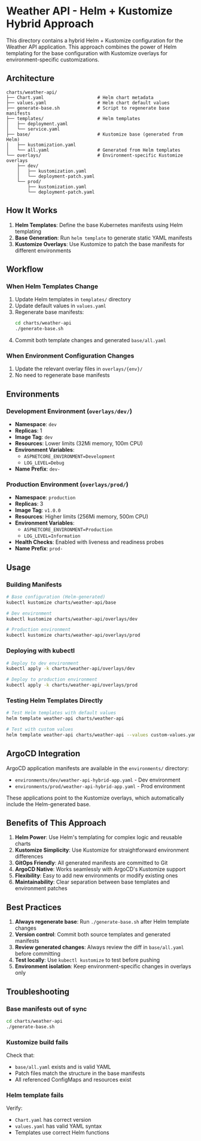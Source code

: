 # Weather API - Helm + Kustomize Hybrid Approach

This directory contains a hybrid Helm + Kustomize configuration for the Weather API application. This approach combines the power of Helm templating for the base configuration with Kustomize overlays for environment-specific customizations.

## Architecture

```
charts/weather-api/
├── Chart.yaml                    # Helm chart metadata
├── values.yaml                   # Helm chart default values
├── generate-base.sh              # Script to regenerate base manifests
├── templates/                    # Helm templates
│   ├── deployment.yaml
│   └── service.yaml
├── base/                         # Kustomize base (generated from Helm)
│   ├── kustomization.yaml
│   └── all.yaml                  # Generated from Helm templates
└── overlays/                     # Environment-specific Kustomize overlays
    ├── dev/
    │   ├── kustomization.yaml
    │   └── deployment-patch.yaml
    └── prod/
        ├── kustomization.yaml
        └── deployment-patch.yaml
```

## How It Works

1. **Helm Templates**: Define the base Kubernetes manifests using Helm templating
2. **Base Generation**: Run `helm template` to generate static YAML manifests
3. **Kustomize Overlays**: Use Kustomize to patch the base manifests for different environments

## Workflow

### When Helm Templates Change

1. Update Helm templates in `templates/` directory
2. Update default values in `values.yaml`
3. Regenerate base manifests:
   ```bash
   cd charts/weather-api
   ./generate-base.sh
   ```
4. Commit both template changes and generated `base/all.yaml`

### When Environment Configuration Changes

1. Update the relevant overlay files in `overlays/{env}/`
2. No need to regenerate base manifests

## Environments

### Development Environment (`overlays/dev/`)

- **Namespace**: `dev`
- **Replicas**: 1
- **Image Tag**: `dev`
- **Resources**: Lower limits (32Mi memory, 100m CPU)
- **Environment Variables**:
  - `ASPNETCORE_ENVIRONMENT=Development`
  - `LOG_LEVEL=Debug`
- **Name Prefix**: `dev-`

### Production Environment (`overlays/prod/`)

- **Namespace**: `production`
- **Replicas**: 3
- **Image Tag**: `v1.0.0`
- **Resources**: Higher limits (256Mi memory, 500m CPU)
- **Environment Variables**:
  - `ASPNETCORE_ENVIRONMENT=Production`
  - `LOG_LEVEL=Information`
- **Health Checks**: Enabled with liveness and readiness probes
- **Name Prefix**: `prod-`

## Usage

### Building Manifests

```bash
# Base configuration (Helm-generated)
kubectl kustomize charts/weather-api/base

# Dev environment
kubectl kustomize charts/weather-api/overlays/dev

# Production environment
kubectl kustomize charts/weather-api/overlays/prod
```

### Deploying with kubectl

```bash
# Deploy to dev environment
kubectl apply -k charts/weather-api/overlays/dev

# Deploy to production environment
kubectl apply -k charts/weather-api/overlays/prod
```

### Testing Helm Templates Directly

```bash
# Test Helm templates with default values
helm template weather-api charts/weather-api

# Test with custom values
helm template weather-api charts/weather-api --values custom-values.yaml
```

## ArgoCD Integration

ArgoCD application manifests are available in the `environments/` directory:

- `environments/dev/weather-api-hybrid-app.yaml` - Dev environment
- `environments/prod/weather-api-hybrid-app.yaml` - Prod environment

These applications point to the Kustomize overlays, which automatically include the Helm-generated base.

## Benefits of This Approach

1. **Helm Power**: Use Helm's templating for complex logic and reusable charts
2. **Kustomize Simplicity**: Use Kustomize for straightforward environment differences
3. **GitOps Friendly**: All generated manifests are committed to Git
4. **ArgoCD Native**: Works seamlessly with ArgoCD's Kustomize support
5. **Flexibility**: Easy to add new environments or modify existing ones
6. **Maintainability**: Clear separation between base templates and environment patches

## Best Practices

1. **Always regenerate base**: Run `./generate-base.sh` after Helm template changes
2. **Version control**: Commit both source templates and generated manifests
3. **Review generated changes**: Always review the diff in `base/all.yaml` before committing
4. **Test locally**: Use `kubectl kustomize` to test before pushing
5. **Environment isolation**: Keep environment-specific changes in overlays only

## Troubleshooting

### Base manifests out of sync
```bash
cd charts/weather-api
./generate-base.sh
```

### Kustomize build fails
Check that:
- `base/all.yaml` exists and is valid YAML
- Patch files match the structure in the base manifests
- All referenced ConfigMaps and resources exist

### Helm template fails
Verify:
- `Chart.yaml` has correct version
- `values.yaml` has valid YAML syntax
- Templates use correct Helm functions

